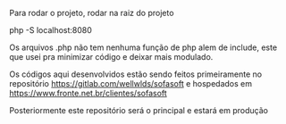 Para rodar o projeto, rodar na raiz do projeto 

php -S localhost:8080

Os arquivos .php não tem nenhuma função de php alem de include, este que usei pra minimizar código e deixar mais modulado.

Os códigos aqui desenvolvidos estão sendo feitos primeiramente no repositório https://gitlab.com/wellwlds/sofasoft e hospedados em https://www.fronte.net.br/clientes/sofasoft

Posteriormente este repositório será o principal e estará em produção